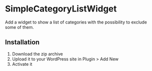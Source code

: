 # SimpleCategoryListWidget
Add a widget to show a list of categories with the possibility to exclude some of them.

## Installation
1. Download the zip archive
2. Upload it to your WordPress site in Plugin > Add New
3. Activate it